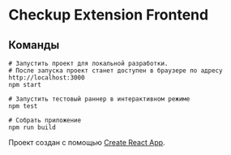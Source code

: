 # Checkup Extension Frontend
## Команды

```shell
# Запустить проект для локальной разработки.
# После запуска проект станет доступен в браузере по адресу http://localhost:3000
npm start

# Запустить тестовый раннер в интерактивном режиме
npm test

# Собрать приложение
npm run build
```

Проект создан с помощью [Create React App](https://github.com/facebook/create-react-app).
